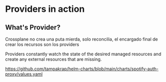 # Providers in action

## What's Provider?
Crossplane no crea una puta mierda, solo reconcilia, el encargado final de crear los recursos son los providers

Providers constantly watch the state of the desired managed resources and create any external resources that are missing.




https://github.com/tampakrap/helm-charts/blob/main/charts/spotify-auth-proxy/values.yaml